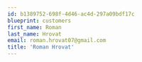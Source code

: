 ```yaml
---
id: b1389752-698f-4d46-ac4d-297a09bdf17c
blueprint: customers
first_name: Roman
last_name: Hrovat
email: roman.hrovat07@gmail.com
title: 'Roman Hrovat'
---
```

